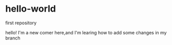# hello-world
first repository

hello!
I'm a new comer here,and I'm learing how to add some changes in my branch
